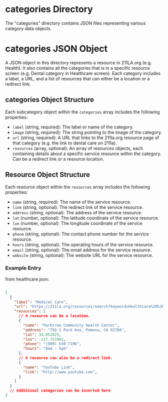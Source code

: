# categories Directory

The "categories" directory contains JSON files representing various category data objects.

# categories JSON Object

A JSON object in this directory represents a resource in 211LA.org (e.g. Health). It also contains all the categories
that is in a specific resource screen (e.g. Dental category in Healthcare screen). Each category includes a label, a URL, and a list of resources
that can either be a location or a redirect link.

## categories Object Structure

Each subcategory object within the `categories` array includes the following properties:

- `label` (string, required): The label or name of the category.
- `image` (string, required): The string pointing to the image of the category.
- `url` (string, required): A URL that links to the 211la.org resource page of that category (e.g. the link to dental care on 211la).
- `resources` (array, optional): An array of resources objects, each containing details about a specific service resource within the category. Can be a redirect link or a resource location.

## Resource Object Structure

Each resource object within the `resources` array includes the following properties:

- `name` (string, required): The name of the service resource.
- `link` (string, optional): The redirect link of the service resource.
- `address` (string, optional): The address of the service resource.
- `lat` (number, optional): The latitude coordinate of the service resource.
- `lon` (number, optional): The longitude coordinate of the service resource.
- `phone` (string, optional): The contact phone number for the service resource.
- `hours` (string, optional): The operating hours of the service resource.
- `email` (string, optional): The email address for the service resource.
- `website` (string, optional): The website URL for the service resource.

### Example Entry

from healthcare.json:

```json

[
  {
    "label": "Medical Care",
    "url": "https://211la.org/resources/search?keyword=Healthcare%20%3E%20Medical%20Care%20%281018%29&landing=1&keyword_hidden=Healthcare%20%3E%20Medical%20Care%20%281018%29&website_categorization=1",
    "resources": [
      // A resource can be a location.
      {
        "name": "Parktree Community Health Center",
        "address": "750 S Park Ave, Pomona, CA 91766",
        "lat": 34.052825,
        "lon": -117.753981,
        "phone": "(909) 630-7196",
        "hours": "8am - 5pm"
      },
      // A resource can also be a redirect link.
      {
        "name": "YouTube Link",
        "link": "http://www.youtube.com",
      }
    ]
  }
  // Additional categories can be inserted here
]

```

